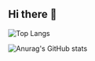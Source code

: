 ## Hi there 👋
![Top Langs](https://github-readme-stats.vercel.app/api/top-langs/?username=joao1824&layout=compact)



![Anurag's GitHub stats](https://github-readme-stats.vercel.app/api?username=joao1824&show_icons=true&bg_color=00000000&thema=shadow_red) 
